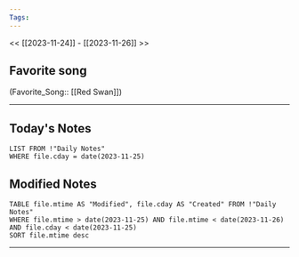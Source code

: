 ```yaml
---
Tags:
---
```

<< [[2023-11-24]] - [[2023-11-26]] >>
## Favorite song
(Favorite_Song:: [[Red Swan]])

___
## Today's Notes
```dataview
LIST FROM !"Daily Notes"
WHERE file.cday = date(2023-11-25)
```
## Modified Notes
```dataview
TABLE file.mtime AS "Modified", file.cday AS "Created" FROM !"Daily Notes" 
WHERE file.mtime > date(2023-11-25) AND file.mtime < date(2023-11-26) AND file.cday < date(2023-11-25)
SORT file.mtime desc
```
___
